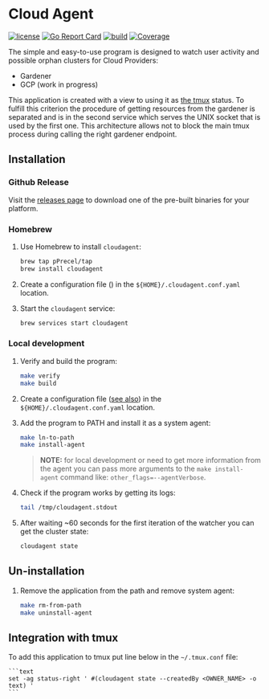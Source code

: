 # Cloud Agent

[![license](https://img.shields.io/badge/License-MIT-brightgreen.svg?style=for-the-badge)](https://github.com/pPrecel/cloudagent/blob/main/LICENSE)
[![Go Report Card](https://goreportcard.com/badge/github.com/pPrecel/cloudagent?style=for-the-badge)](https://goreportcard.com/report/github.com/pPrecel/cloudagent)
[![build](https://img.shields.io/github/workflow/status/pPrecel/cloudagent/build?style=for-the-badge)](https://github.com/pPrecel/cloudagent/actions/workflows/build.yml)
[![Coverage](https://img.shields.io/coveralls/github/pPrecel/cloudagent?style=for-the-badge)](https://coveralls.io/github/pPrecel/cloudagent)

The simple and easy-to-use program is designed to watch user activity and possible orphan clusters for Cloud Providers:

- Gardener
- GCP (work in progress)

This application is created with a view to using it as [the tmux](https://github.com/tmux/tmux) status. To fulfill this criterion the procedure of getting resources from the gardener is separated and is in the second service which serves the UNIX socket that is used by the first one. This architecture allows not to block the main tmux process during calling the right gardener endpoint.

## Installation

### Github Release

Visit the [releases page](https://github.com/pPrecel/cloudagent/releases) to download one of the pre-built binaries for your platform.

### Homebrew

1. Use Homebrew to install `cloudagent`:

    ```bash
    brew tap pPrecel/tap
    brew install cloudagent
    ```

2. Create a configuration file () in the `${HOME}/.cloudagent.conf.yaml` location.

3. Start the `cloudagent` service:

    ```bash
    brew services start cloudagent
    ```

### Local development

1. Verify and build the program:

    ```bash
    make verify
    make build
    ```

2. Create a configuration file ([see also](./docs/configuration-file.md)) in the `${HOME}/.cloudagent.conf.yaml` location.

3. Add the program to PATH and install it as a system agent:

    ```bash
    make ln-to-path
    make install-agent
    ```

    > **NOTE:** for local development or need to get more information from the agent you can pass more arguments to the `make install-agent` command like: `other_flags=--agentVerbose`.

4. Check if the program works by getting its logs:

    ```bash
    tail /tmp/cloudagent.stdout
    ```

5. After waiting ~60 seconds for the first iteration of the watcher you can get the cluster state:

    ```bash
    cloudagent state
    ```

## Un-installation

1. Remove the application from the path and remove system agent:

    ```bash
    make rm-from-path
    make uninstall-agent
    ```

## Integration with tmux

To add this application to tmux put line below in the `~/.tmux.conf` file:

    ```text
    set -ag status-right ' #(cloudagent state --createdBy <OWNER_NAME> -o text) '
    ```
